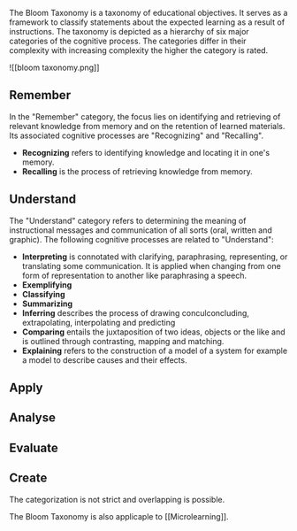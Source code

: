 The Bloom Taxonomy is a taxonomy of educational objectives. It serves as a framework to classify statements about the expected learning as a result of instructions. The taxonomy is depicted as a hierarchy of six major categories of the cognitive process. The categories differ in their complexity with increasing complexity the higher the category is rated.

![[bloom taxonomy.png]]

## Remember
In the "Remember" category, the focus lies on identifying and retrieving of relevant knowledge from memory and on the retention of learned materials. Its associated cognitive processes are "Recognizing" and "Recalling".
- **Recognizing** refers to identifying knowledge and locating it in one's memory.
- **Recalling** is the process of retrieving knowledge from memory.


## Understand
The "Understand" category refers to determining the meaning of instructional messages and communication of all sorts (oral, written and graphic). The following cognitive processes are related to "Understand":
- **Interpreting** is connotated with clarifying, paraphrasing, representing, or translating some communication. It is applied when changing from one form of representation to another like paraphrasing a speech.
- **Exemplifying** 
- **Classifying**
- **Summarizing**
- **Inferring** describes the process of drawing conculconcluding, extrapolating, interpolating and predicting 
- **Comparing** entails the juxtaposition of two ideas, objects or the like and is outlined through contrasting, mapping and matching.
- **Explaining** refers to the construction of a model of a system for example a model to describe causes and their effects.
## Apply
## Analyse
## Evaluate
## Create

The categorization is not strict and overlapping is possible.

The Bloom Taxonomy is also applicaple to [[Microlearning]].